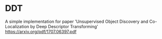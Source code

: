 # DDT
A simple implementation for paper 'Unsupervised Object Discovery and Co-Localization by Deep Descriptor Transforming' https://arxiv.org/pdf/1707.06397.pdf
